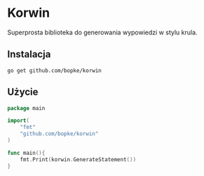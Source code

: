 # Korwin

Superprosta biblioteka do generowania wypowiedzi w stylu krula.

Instalacja
--
`
go get github.com/bopke/korwin
`

Użycie
--
```go
package main

import(
	"fmt"
	"github.com/bopke/korwin"
)

func main(){
	fmt.Print(korwin.GenerateStatement())
}
```
